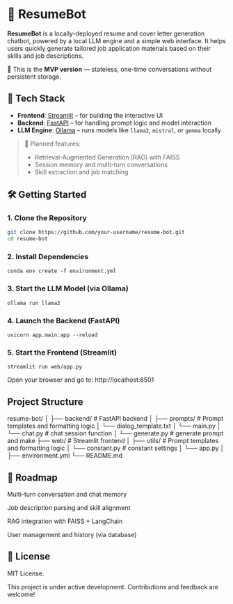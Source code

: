 # 📄 ResumeBot

**ResumeBot** is a locally-deployed resume and cover letter generation chatbot, powered by a local LLM engine and a simple web interface. It helps users quickly generate tailored job application materials based on their skills and job descriptions.

🚀 This is the **MVP version** — stateless, one-time conversations without persistent storage.

## 🔧 Tech Stack

- **Frontend**: [Streamlit](https://streamlit.io/) – for building the interactive UI
- **Backend**: [FastAPI](https://fastapi.tiangolo.com/) – for handling prompt logic and model interaction
- **LLM Engine**: [Ollama](https://ollama.com/) – runs models like `llama2`, `mistral`, or `gemma` locally

> 🧭 Planned features:
> - Retrieval-Augmented Generation (RAG) with FAISS
> - Session memory and multi-turn conversations
> - Skill extraction and job matching

## 🛠️ Getting Started

### 1. Clone the Repository

```bash
git clone https://github.com/your-username/resume-bot.git
cd resume-bot
```
### 2. Install Dependencies
```
conda env create -f environment.yml
```
### 3. Start the LLM Model (via Ollama)
    ollama run llama2

### 4. Launch the Backend (FastAPI)
```
uvicorn app.main:app --reload
```

### 5. Start the Frontend (Streamlit)
```
streamlit run web/app.py
```
Open your browser and go to: http://localhost:8501

## Project Structure

resume-bot/
│
├── backend/                  # FastAPI backend
│        ├── prompts/              # Prompt templates and formatting logic
│           └── dialog_template.txt
│   └── main.py
│   └── chat.py               # chat session function
│   └── generate.py           # generate prompt and make
├── web/                  # Streamlit frontend
│        ├── utils/              # Prompt templates and formatting logic
│               └── constant.py # constant settings
│   └── app.py
│
├── environment.yml
└── README.md

## 🚧 Roadmap
 Multi-turn conversation and chat memory

 Job description parsing and skill alignment

 RAG integration with FAISS + LangChain

 User management and history (via database)

## 📄 License
MIT License.

This project is under active development. Contributions and feedback are welcome!
